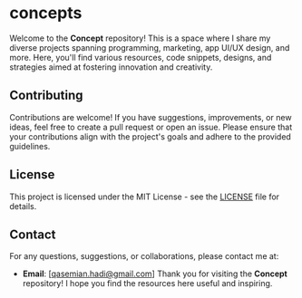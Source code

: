 # concepts

Welcome to the **Concept** repository! This is a space where I share my diverse projects spanning programming, marketing, app UI/UX design, and more. Here, you'll find various resources, code snippets, designs, and strategies aimed at fostering innovation and creativity.

## Contributing
Contributions are welcome! If you have suggestions, improvements, or new ideas, feel free to create a pull request or open an issue. Please ensure that your contributions align with the project's goals and adhere to the provided guidelines.

## License
This project is licensed under the MIT License - see the [LICENSE](LICENSE) file for details.

## Contact
For any questions, suggestions, or collaborations, please contact me at:
- **Email**: [qasemian.hadi@gmail.com]
Thank you for visiting the **Concept** repository! I hope you find the resources here useful and inspiring.
